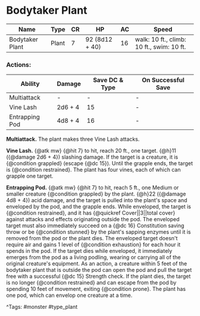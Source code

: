 # Bodytaker Plant

| Name | Type | CR | HP | AC | Speed |
|------|------|----|----|----|-------|
| Bodytaker Plant | Plant | 7 | 92 (8d12 + 40) | 16 | walk: 10 ft., climb: 10 ft., swim: 10 ft. |

### Actions:

| Ability | Damage | Save DC & Type | On Successful Save |
|---------|--------|----------------|--------------------|
| Multiattack | - | - | - |
| Vine Lash | 2d6 + 4 | 15 | - |
| Entrapping Pod | 4d8 + 4 | 16 | - |


**Multiattack.** The plant makes three Vine Lash attacks.

**Vine Lash.** {@atk mw} {@hit 7} to hit, reach 20 ft., one target. {@h}11 ({@damage 2d6 + 4}) slashing damage. If the target is a creature, it is {@condition grappled} (escape {@dc 15}). Until the grapple ends, the target is {@condition restrained}. The plant has four vines, each of which can grapple one target.

**Entrapping Pod.** {@atk mw} {@hit 7} to hit, reach 5 ft., one Medium or smaller creature {@condition grappled} by the plant. {@h}22 ({@damage 4d8 + 4}) acid damage, and the target is pulled into the plant's space and enveloped by the pod, and the grapple ends. While enveloped, the target is {@condition restrained}, and it has {@quickref Cover||3||total cover} against attacks and effects originating outside the pod. The enveloped target must also immediately succeed on a {@dc 16} Constitution saving throw or be {@condition stunned} by the plant's sapping enzymes until it is removed from the pod or the plant dies. The enveloped target doesn't require air and gains 1 level of {@condition exhaustion} for each hour it spends in the pod. If the target dies while enveloped, it immediately emerges from the pod as a living podling, wearing or carrying all of the original creature's equipment. As an action, a creature within 5 feet of the bodytaker plant that is outside the pod can open the pod and pull the target free with a successful {@dc 15} Strength check. If the plant dies, the target is no longer {@condition restrained} and can escape from the pod by spending 10 feet of movement, exiting {@condition prone}. The plant has one pod, which can envelop one creature at a time.

^Tags: #monster #type_plant